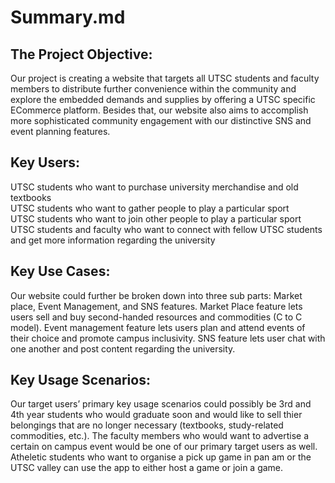 # Summary.md
## The Project Objective: 
Our project is creating a website that targets all UTSC students and faculty members to distribute further convenience within the community and explore the embedded demands and supplies by offering a UTSC specific ECommerce platform. Besides that, our website also aims to accomplish more sophisticated community engagement with our distinctive SNS and event planning features. <br> 

## Key Users:
UTSC students who  want to purchase university merchandise and old textbooks <br>
UTSC students who want to gather people to play a particular sport <br>
UTSC students who want to join other people to play a particular sport <br>
UTSC students and faculty who want to connect with fellow UTSC students and get more information regarding the university <br>

## Key Use Cases:
Our website could further be broken down into three sub parts: Market place, Event Management, and SNS features. Market Place feature lets users sell and buy second-handed resources and commodities (C to C model). Event management feature lets users plan and attend events of their choice and promote campus inclusivity. SNS feature lets user chat with one another and post content regarding the university. 
<br>

## Key Usage Scenarios:
 Our target users’ primary key usage scenarios could possibly be 3rd and 4th year students who would graduate soon and would like to sell thier belongings that are no longer necessary (textbooks, study-related commodities, etc.). The faculty members who would want to advertise a certain on campus event would be one of our primary target users as well. Atheletic students who want to organise a pick up game in pan am or the UTSC valley can use the app to either host a game or join a game.
  